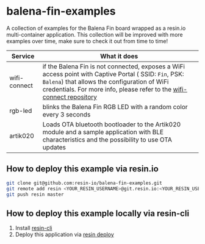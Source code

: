 # balena-fin-examples
A collection of examples for the Balena Fin board  wrapped as a resin.io multi-container application. This collection will be improved with more examples over time, make sure to check it out from time to time!

Service | What it does
------------ | ------------
wifi-connect | if the Balena Fin is not connected, exposes a WiFi access point with Captive Portal ( SSID: `Fin`, PSK: `Balena`) that allows the configuration of WiFi credentials. For more info, please refer to the [wifi-connect repository](https://github.com/resin-io/resin-wifi-connect)
rgb-led | blinks the Balena Fin RGB LED with a random color every 3 seconds
artik020 | Loads OTA bluetooth bootloader to the Artik020 module and a sample application with BLE characteristics and the possibility to use OTA updates
## How to deploy this example via resin.io

```bash
git clone git@github.com:resin-io/balena-fin-examples.git
git remote add resin <YOUR_RESIN_USERNAME>@git.resin.io:<YOUR_RESIN_USERNAME>/<YOUR_RESIN_APP_NAME>.git
git push resin master
```
## How to deploy this example locally via resin-cli

1. Install [resin-cli](https://github.com/resin-io/resin-cli/blob/21a3b8284519d5ca49d296713a046ad217658f09/doc/cli.markdown#install-the-cli)
2. Deploy this application via [resin deploy](https://github.com/resin-io/resin-cli/blob/21a3b8284519d5ca49d296713a046ad217658f09/doc/cli.markdown#deploy-appname-image)
